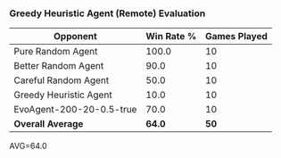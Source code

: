 ### Greedy Heuristic Agent (Remote) Evaluation

| Opponent | Win Rate % | Games Played |
|----------|------------|---------------|
| Pure Random Agent | 100.0 | 10 |
| Better Random Agent | 90.0 | 10 |
| Careful Random Agent | 50.0 | 10 |
| Greedy Heuristic Agent | 10.0 | 10 |
| EvoAgent-200-20-0.5-true | 70.0 | 10 |
| **Overall Average** | **64.0** | **50** |

AVG=64.0
